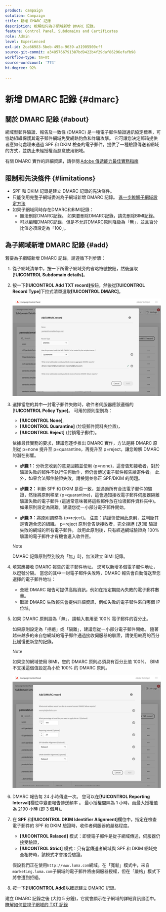 ```yaml
---
product: campaign
solution: Campaign
title: 新增 DMARC 記錄
description: 瞭解如何為子網域新增 DMARC 記錄。
feature: Control Panel, Subdomains and Certificates
role: Admin
level: Experienced
exl-id: 2ca66983-5beb-495a-9639-a31905500cff
source-git-commit: a3485766791387bd9422b4f29daf86296efafb98
workflow-type: tm+mt
source-wordcount: '774'
ht-degree: 92%

---
```


# 新增 DMARC 記錄 {#dmarc}

## 關於 DMARC 記錄 {#about}

網域型郵件驗證、報告及一致性 (DMARC) 是一種電子郵件驗證通訊協定標準，可協助組織保護其電子郵件網域免受網路釣魚和詐騙攻擊。 它可讓您決定郵箱提供者應如何處理未通過 SPF 和 DKIM 檢查的電子郵件，提供了一種驗證傳送者網域的方式，並防止未經授權而惡意使用網域。

有關 DMARC 實作的詳細資訊，請參閱 [Adobe 傳遞能力最佳實務指南](https://experienceleague.adobe.com/docs/deliverability-learn/deliverability-best-practice-guide/additional-resources/technotes/implement-dmarc.html?lang=zh-Hant)

## 限制和先決條件 {#limitations}

* SPF 和 DKIM 記錄是建立 DMARC 記錄的先決條件。
* 只能使用完整子網域委派為子網域新增 DMARC 記錄。 [進一步瞭解子網域設定方法](subdomains-branding.md#subdomain-delegation-methods)
* 如果子網域同時存在DMARC和BIMI記錄：
   * 無法刪除DMARC記錄。 如果要刪除DMARC記錄，請先刪除BIMI記錄。
   * 可以編輯DMARC記錄，但是不允許DMARC原則降級為「無」，並且百分比值必須設定為「100」。

## 為子網域新增 DMARC 記錄 {#add}

若要為子網域新增 DMARC 記錄，請遵循下列步驟：

1. 從子網域清單中，按一下所需子網域旁的省略符號按鈕，然後選取&#x200B;**[!UICONTROL Subdomain details]**。

1. 按一下&#x200B;**[!UICONTROL Add TXT record]**&#x200B;按鈕，然後從&#x200B;**[!UICONTROL Record Type]**&#x200B;下拉式清單選取&#x200B;**[!UICONTROL DMARC]**。

   ![](assets/dmarc-add.png)

1. 選擇當您的其中一封電子郵件失敗時，收件者伺服器應該遵循的&#x200B;**[!UICONTROL Policy Type]**。 可用的原則型別為：

   * **[!UICONTROL None]**,
   * **[!UICONTROL Quarantine]** (垃圾郵件資料夾位置)，
   * **[!UICONTROL Reject]** (封鎖電子郵件)。

   依據最佳實務的要求，建議您逐步推出 DMARC 實作，方法是將 DMARC 原則從 p=none 提升至 p=quarantine，再提升至 p=reject，讓您瞭解 DMARC 的潛在影響。

   * **步驟 1：**&#x200B;分析您收到的意見回饋並使用 (p=none)，這會告知接收者，對於驗證失敗的郵件不執行任何動作，但仍會傳送電子郵件報告給寄件者。 此外，如果合法郵件驗證失敗，請檢閱並修正 SPF/DKIM 的問題。

   * **步驟 2：** 判斷 SPF 和 DKIM 是否一致，並通過所有合法電子郵件的驗證，然後將原則移至 (p=quarantine)，這會通知接收電子郵件伺服器隔離驗證失敗的電子郵件 (這通常意味著將這些郵件放在垃圾郵件資料夾中)。 如果原則設定為隔離，建議您從一小部分電子郵件開始。

   * **步驟 3：**&#x200B;將原則調整為 (p=reject)。 注意：請謹慎使用此原則，並判斷其是否適合您的組織。 p=reject 原則會告訴接收者，完全拒絕 (退回) 驗證失敗的網域的所有電子郵件。 啟用此原則後，只有經過網域驗證為 100% 驗證的電子郵件才有機會進入收件匣。

   >[!NOTE]
   >
   > DMARC 記錄原則型別設為「無」時，無法建立 BIMI 記錄。

1. 填寫應接收 DMARC 報告的電子郵件地址。 您可以新增多個電子郵件地址，以逗號分隔。 當您的其中一封電子郵件失敗時，DMARC 報告會自動傳送至您選擇的電子郵件地址：

   * 彙總 DMARC 報告可提供高階資訊，例如在指定期間內失敗的電子郵件數量。
   * 取證 DMARC 失敗報告會提供詳細資訊，例如失敗的電子郵件來自哪個 IP 位址。

1. 如果 DMARC 原則設為「無」，請輸入套用至 100% 電子郵件的百分比。

   如果原則設定為「拒絕」或「隔離」，建議您從一小部分電子郵件開始。 隨著越來越多的來自您網域的電子郵件通過接收伺服器的驗證，請使用較高的百分比緩慢更新您的記錄。

   >[!NOTE]
   >
   >如果您的網域使用 BIMI，您的 DMARC 原則必須具有百分比值 100%。 BIMI 不支援這個值設定為小於 100% 的 DMARC 原則。

   ![](assets/dmarc-add2.png)

1. DMARC 報告每 24 小時傳送一次。 您可以在&#x200B;**[!UICONTROL Reporting Interval]**&#x200B;欄位中變更報告傳送頻率 。 最小授權間隔為 1 小時，而最大授權值為 2190 小時 (即 3 個月)。

1. 在 **SPF** 和&#x200B;**[!UICONTROL DKIM Identifier Alignment]**&#x200B;欄位中，指定在檢查電子郵件的 SPF 和 DKIM 驗證時，收件者伺服器的嚴格程度。

   * **[!UICONTROL Relaxed]** 模式：即使電子郵件是從子網域傳送，伺服器仍接受驗證，
   * **[!UICONTROL Strict]** 模式：只有當傳送者網域與 SPF 和 DKIM 網域完全相符時，該模式才會接受驗證。

   假設我們正在使用`http://www.luma.com`網域。在「寬鬆」模式中，來自`marketing.luma.com`子網域的電子郵件將由伺服器授權，但在「嚴格」模式下將會遭到拒絕。

1. 按一下&#x200B;**[!UICONTROL Add]**&#x200B;以確認建立 DMARC 記錄。

建立 DMARC 記錄之後 (大約 5 分鐘)，它就會顯示在子網域的詳細資訊畫面中。 [瞭解如何監視子網域的 TXT 記錄](gs-txt-records.md#monitor)
